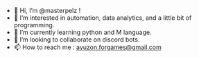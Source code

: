 - 👋 Hi, I’m @masterpelz !
- 👀 I’m interested in automation, data analytics, and a little bit of programming.
- 🌱 I’m currently learning python and M language.
- 💞️ I’m looking to collaborate on discord bots.
- 📫 How to reach me : ayuzon.forgames@gmail.com

<!---
masterpelz/masterpelz is a ✨ special ✨ repository because its `README.md` (this file) appears on your GitHub profile.
You can click the Preview link to take a look at your changes.
--->
